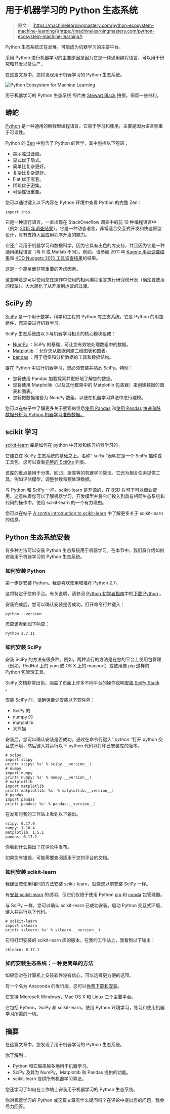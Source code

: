 # 用于机器学习的 Python 生态系统

> 原文： [https://machinelearningmastery.com/python-ecosystem-machine-learning/](https://machinelearningmastery.com/python-ecosystem-machine-learning/)

Python 生态系统正在发展，可能成为机器学习的主要平台。

采用 Python 进行机器学习的主要原因是因为它是一种通用编程语言，可以用于研究和开发以及生产。

在这篇文章中，您将发现用于机器学习的 Python 生态系统。

![Python Ecosystem for Machine Learning](img/6722b29a5e9b23802bc7fcaed7f651eb.jpg)

用于机器学习的 Python 生态系统
照片由 [Stewart Black](https://www.flickr.com/photos/s2ublack/6678407353/) 拍摄，保留一些权利。

## 蟒蛇

[Python](https://www.python.org/) 是一种通用的解释型编程语言。它易于学习和使用，主要是因为语言侧重于可读性。

Python 的 [Zen](https://en.wikipedia.org/wiki/Zen_of_Python) 中包含了 Python 的哲学，其中包括以下短语：

*   美丽胜过丑陋。
*   显式优于隐式。
*   简单比复杂更好。
*   复杂比复杂更好。
*   Flat 优于嵌套。
*   稀疏优于密集。
*   可读性很重要。

您可以通过键入以下内容在 Python 环境中查看 Python 的完整 Zen：

```
import this
```

它是一种流行语言，一直出现在 StackOverflow 调查中的前 10 种编程语言中（例如 [2015 年调查结果](http://stackoverflow.com/research/developer-survey-2015)）。它是一种动态语言，非常适合交互式开发和快速原型设计，具有支持大型应用程序开发的能力。

它还广泛用于机器学习和数据科学，因为它具有出色的库支持，并且因为它是一种通用编程语言（与 R 或 Matlab 不同）。例如，请参阅 2011 年 [Kaggle 平台调查结果](http://blog.kaggle.com/2011/11/27/kagglers-favorite-tools/)和 [KDD Nuggets 2015 工具调查结果](http://www.kdnuggets.com/polls/2015/analytics-data-mining-data-science-software-used.html)的结果。

这是一个简单而非常重要的考虑因素。

这意味着您可以使用您在操作中使用的相同编程语言执行研究和开发（确定要使用的模型）。大大简化了从开发到运营的过渡。

## SciPy 的

[SciPy](https://en.wikipedia.org/wiki/SciPy) 是一个用于数学，科学和工程的 Python 库生态系统。它是 Python 的附加组件，您需要进行机器学习。

SciPy 生态系统由以下与机器学习相关的核心模块组成：

*   [NumPy](http://www.numpy.org/) ：SciPy 的基础，可让您有效地处理数组中的数据。
*   [Matplotlib](http://matplotlib.org/) ：允许您从数据创建二维图表和图表。
*   [pandas](http://pandas.pydata.org/) ：用于组织和分析数据的工具和数据结构。

要在 Python 中进行机器学习，您必须安装并熟悉 SciPy。特别：

*   您将使用 Pandas 加载探索并更好地了解您的数据。
*   您将使用 Matplotlib（以及其他框架中的 Matplotlib 包装器）来创建数据的图表和图表。
*   您将把数据准备为 NumPy 数组，以便在机器学习算法中进行建模。

您可以在帖子中了解更多关于熊猫的信息[使用 Pandas](http://machinelearningmastery.com/prepare-data-for-machine-learning-in-python-with-pandas/) 和[使用 Pandas](http://machinelearningmastery.com/quick-and-dirty-data-analysis-with-pandas/) [快速和脏数据分析为 Python 机器学习准备数据。](http://machinelearningmastery.com/quick-and-dirty-data-analysis-with-pandas/)

## scikit 学习

[scikit-learn](http://scikit-learn.org/) 库是如何在 python 中开发和练习机器学习的。

它建立在 SciPy 生态系统的基础之上。名称“ _scikit_ ”表明它是一个 SciPy 插件或工具包。您可以查看[完整的 SciKits](http://scikits.appspot.com/scikits) 列表。

该库的重点是用于分类，回归，聚类等的机器学习算法。它还为相关任务提供工具，例如评估模型，调整参数和预处理数据。

与 Python 和 SciPy 一样，scikit-learn 是开源的，在 BSD 许可下可以商业使用。这意味着您可以了解机器学习，开发模型并将它们投入到具有相同生态系统和代码的操作中。使用 scikit-learn 的一个有力理由。

您可以在帖子 [A scntle introduction to scikit-learn](http://machinelearningmastery.com/a-gentle-introduction-to-scikit-learn-a-python-machine-learning-library/) 中了解更多关于 scikit-learn 的信息。

## Python 生态系统安装

有多种方法可以安装 Python 生态系统用于机器学习。在本节中，我们将介绍如何安装用于机器学习的 Python 生态系统。

### 如何安装 Python

第一步是安装 Python。我更喜欢使用和推荐 Python 2.7。

这将特定于您的平台。有关说明，请参阅 [Python 初学者指南](https://wiki.python.org/moin/BeginnersGuide)中的[下载 Python](https://wiki.python.org/moin/BeginnersGuide/Download) 。

安装完成后，您可以确认安装是否成功。打开命令行并键入：

```
python --version
```

您应该看到如下响应：

```
Python 2.7.11
```

### 如何安装 SciPy

安装 SciPy 的方法有很多种。例如，两种流行的方法是在您的平台上使用包管理（例如，RedHat 上的 yum 或 OS X 上的 macport）或使用像 pip 这样的 Python 包管理工具。

SciPy 文档非常出色，涵盖了页面上许多不同平台的操作说明[安装 SciPy Stack](http://scipy.org/install.html) 。

安装 SciPy 时，请确保至少安装以下软件包：

*   SciPy 的
*   numpy 的
*   matplotlib
*   大熊猫

安装后，您可以确认安装是否成功。通过在命令行键入“ _python_ ”打开 python 交互式环境，然后键入并运行以下 python 代码以打印已安装库的版本。

```
# scipy
import scipy
print('scipy: %s' % scipy.__version__)
# numpy
import numpy
print('numpy: %s' % numpy.__version__)
# matplotlib
import matplotlib
print('matplotlib: %s' % matplotlib.__version__)
# pandas
import pandas
print('pandas: %s' % pandas.__version__)
```

在发布时我的工作站上看到以下输出。

```
scipy: 0.17.0
numpy: 1.10.4
matplotlib: 1.5.1
pandas: 0.17.1
```

你看到什么输出？在评论中发布。

如果您有错误，可能需要查阅适用于您的平台的文档。

### 如何安装 scikit-learn

我建议您使用相同的方法安装 scikit-learn，就像您以前安装 SciPy 一样。

有[安装 scikit-learn](http://scikit-learn.org/stable/install.html) 的说明，但它们仅限于使用 Python [pip](https://en.wikipedia.org/wiki/Pip_(package_manager)) 和 [conda](http://conda.pydata.org/docs/) 包管理器。

与 SciPy 一样，您可以确认 scikit-learn 已成功安装。启动 Python 交互式环境，键​​入并运行以下代码。

```
# scikit-learn
import sklearn
print('sklearn: %s' % sklearn.__version__)
```

它将打印安装的 scikit-learn 库的版本。在我的工作站上，我看到以下输出：

```
sklearn: 0.17.1
```

### 如何安装生态系统：一种更简单的方法

如果您对在计算机上安装软件没有信心，可以选择更方便的选项。

有一个名为 Anaconda 的发行版，您可以[免费下载和安装](https://www.continuum.io/downloads)。

它支持 Microsoft Windows，Mac OS X 和 Linux 三个主要平台。

它包括 Python，SciPy 和 scikit-learn。使用 Python 环境学习，练习和使用机器学习所需的一切。

## 摘要

在这篇文章中，您发现了用于机器学习的 Python 生态系统。

你了解到：

*   Python 和它越来越多地用于机器学习。
*   SciPy 及其为 NumPy，Matplotlib 和 Pandas 提供的功能。
*   scikit-learn 提供所有机器学习算法。

您还学习了如何在工作站上安装用于机器学习的 Python 生态系统。

你对机器学习的 Python 或这篇文章有什么疑问吗？在评论中提出您的问题，我会尽力回答。